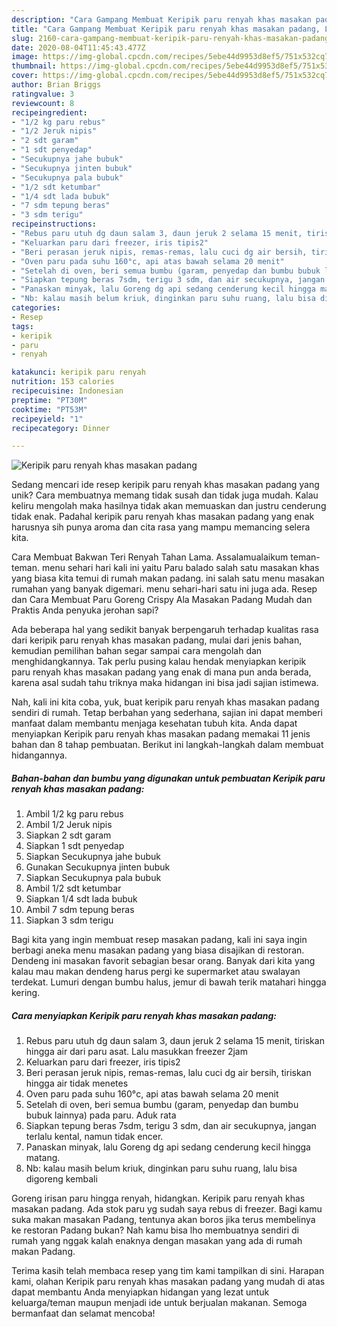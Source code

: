 ```yaml
---
description: "Cara Gampang Membuat Keripik paru renyah khas masakan padang, Lezat Sekali"
title: "Cara Gampang Membuat Keripik paru renyah khas masakan padang, Lezat Sekali"
slug: 2160-cara-gampang-membuat-keripik-paru-renyah-khas-masakan-padang-lezat-sekali
date: 2020-08-04T11:45:43.477Z
image: https://img-global.cpcdn.com/recipes/5ebe44d9953d8ef5/751x532cq70/keripik-paru-renyah-khas-masakan-padang-foto-resep-utama.jpg
thumbnail: https://img-global.cpcdn.com/recipes/5ebe44d9953d8ef5/751x532cq70/keripik-paru-renyah-khas-masakan-padang-foto-resep-utama.jpg
cover: https://img-global.cpcdn.com/recipes/5ebe44d9953d8ef5/751x532cq70/keripik-paru-renyah-khas-masakan-padang-foto-resep-utama.jpg
author: Brian Briggs
ratingvalue: 3
reviewcount: 8
recipeingredient:
- "1/2 kg paru rebus"
- "1/2 Jeruk nipis"
- "2 sdt garam"
- "1 sdt penyedap"
- "Secukupnya jahe bubuk"
- "Secukupnya jinten bubuk"
- "Secukupnya pala bubuk"
- "1/2 sdt ketumbar"
- "1/4 sdt lada bubuk"
- "7 sdm tepung beras"
- "3 sdm terigu"
recipeinstructions:
- "Rebus paru utuh dg daun salam 3, daun jeruk 2 selama 15 menit, tiriskan hingga air dari paru asat. Lalu masukkan freezer 2jam"
- "Keluarkan paru dari freezer, iris tipis2"
- "Beri perasan jeruk nipis, remas-remas, lalu cuci dg air bersih, tiriskan hingga air tidak menetes"
- "Oven paru pada suhu 160°c, api atas bawah selama 20 menit"
- "Setelah di oven, beri semua bumbu (garam, penyedap dan bumbu bubuk lainnya) pada paru. Aduk rata"
- "Siapkan tepung beras 7sdm, terigu 3 sdm, dan air secukupnya, jangan terlalu kental, namun tidak encer."
- "Panaskan minyak, lalu Goreng dg api sedang cenderung kecil hingga matang."
- "Nb: kalau masih belum kriuk, dinginkan paru suhu ruang, lalu bisa digoreng kembali"
categories:
- Resep
tags:
- keripik
- paru
- renyah

katakunci: keripik paru renyah 
nutrition: 153 calories
recipecuisine: Indonesian
preptime: "PT30M"
cooktime: "PT53M"
recipeyield: "1"
recipecategory: Dinner

---
```



![Keripik paru renyah khas masakan padang](https://img-global.cpcdn.com/recipes/5ebe44d9953d8ef5/751x532cq70/keripik-paru-renyah-khas-masakan-padang-foto-resep-utama.jpg)

Sedang mencari ide resep keripik paru renyah khas masakan padang yang unik? Cara membuatnya memang tidak susah dan tidak juga mudah. Kalau keliru mengolah maka hasilnya tidak akan memuaskan dan justru cenderung tidak enak. Padahal keripik paru renyah khas masakan padang yang enak harusnya sih punya aroma dan cita rasa yang mampu memancing selera kita.

Cara Membuat Bakwan Teri Renyah Tahan Lama. Assalamualaikum teman-teman. menu sehari hari kali ini yaitu Paru balado salah satu masakan khas yang biasa kita temui di rumah makan padang. ini salah satu menu masakan rumahan yang banyak digemari. menu sehari-hari satu ini juga ada. Resep dan Cara Membuat Paru Goreng Crispy Ala Masakan Padang Mudah dan Praktis Anda penyuka jerohan sapi?

Ada beberapa hal yang sedikit banyak berpengaruh terhadap kualitas rasa dari keripik paru renyah khas masakan padang, mulai dari jenis bahan, kemudian pemilihan bahan segar sampai cara mengolah dan menghidangkannya. Tak perlu pusing kalau hendak menyiapkan keripik paru renyah khas masakan padang yang enak di mana pun anda berada, karena asal sudah tahu triknya maka hidangan ini bisa jadi sajian istimewa.


Nah, kali ini kita coba, yuk, buat keripik paru renyah khas masakan padang sendiri di rumah. Tetap berbahan yang sederhana, sajian ini dapat memberi manfaat dalam membantu menjaga kesehatan tubuh kita. Anda dapat menyiapkan Keripik paru renyah khas masakan padang memakai 11 jenis bahan dan 8 tahap pembuatan. Berikut ini langkah-langkah dalam membuat hidangannya.

<!--inarticleads1-->

##### Bahan-bahan dan bumbu yang digunakan untuk pembuatan Keripik paru renyah khas masakan padang:

1. Ambil 1/2 kg paru rebus
1. Ambil 1/2 Jeruk nipis
1. Siapkan 2 sdt garam
1. Siapkan 1 sdt penyedap
1. Siapkan Secukupnya jahe bubuk
1. Gunakan Secukupnya jinten bubuk
1. Siapkan Secukupnya pala bubuk
1. Ambil 1/2 sdt ketumbar
1. Siapkan 1/4 sdt lada bubuk
1. Ambil 7 sdm tepung beras
1. Siapkan 3 sdm terigu


Bagi kita yang ingin membuat resep masakan padang, kali ini saya ingin berbagi aneka menu masakan padang yang biasa disajikan di restoran. Dendeng ini masakan favorit sebagian besar orang. Banyak dari kita yang kalau mau makan dendeng harus pergi ke supermarket atau swalayan terdekat. Lumuri dengan bumbu halus, jemur di bawah terik matahari hingga kering. 

<!--inarticleads2-->

##### Cara menyiapkan Keripik paru renyah khas masakan padang:

1. Rebus paru utuh dg daun salam 3, daun jeruk 2 selama 15 menit, tiriskan hingga air dari paru asat. Lalu masukkan freezer 2jam
1. Keluarkan paru dari freezer, iris tipis2
1. Beri perasan jeruk nipis, remas-remas, lalu cuci dg air bersih, tiriskan hingga air tidak menetes
1. Oven paru pada suhu 160°c, api atas bawah selama 20 menit
1. Setelah di oven, beri semua bumbu (garam, penyedap dan bumbu bubuk lainnya) pada paru. Aduk rata
1. Siapkan tepung beras 7sdm, terigu 3 sdm, dan air secukupnya, jangan terlalu kental, namun tidak encer.
1. Panaskan minyak, lalu Goreng dg api sedang cenderung kecil hingga matang.
1. Nb: kalau masih belum kriuk, dinginkan paru suhu ruang, lalu bisa digoreng kembali


Goreng irisan paru hingga renyah, hidangkan. Keripik paru renyah khas masakan padang. Ada stok paru yg sudah saya rebus di freezer. Bagi kamu suka makan masakan Padang, tentunya akan boros jika terus membelinya ke restoran Padang bukan? Nah kamu bisa lho membuatnya sendiri di rumah yang nggak kalah enaknya dengan masakan yang ada di rumah makan Padang. 

Terima kasih telah membaca resep yang tim kami tampilkan di sini. Harapan kami, olahan Keripik paru renyah khas masakan padang yang mudah di atas dapat membantu Anda menyiapkan hidangan yang lezat untuk keluarga/teman maupun menjadi ide untuk berjualan makanan. Semoga bermanfaat dan selamat mencoba!
